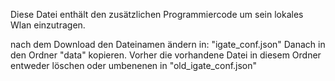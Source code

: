 Diese Datei enthält den zusätzlichen Programmiercode um sein lokales Wlan einzutragen.

nach dem Download den Dateinamen ändern in: "igate_conf.json"
Danach in den Ordner "data" kopieren. Vorher die vorhandene Datei in diesem Ordner entweder löschen oder umbenenen in "old_igate_conf.json"
